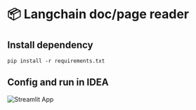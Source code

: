 # 📦 Langchain doc/page reader

## Install dependency
```pip install -r requirements.txt```


## Config and run in IDEA

![Streamlit App](img.png)
